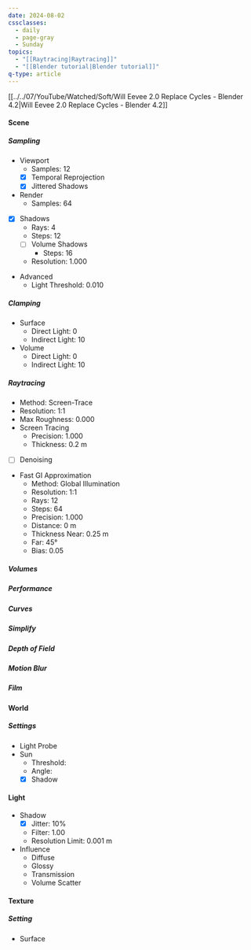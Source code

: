 ```yaml
---
date: 2024-08-02
cssclasses:
  - daily
  - page-gray
  - Sunday
topics:
  - "[[Raytracing|Raytracing]]"
  - "[[Blender tutorial|Blender tutorial]]"
q-type: article
---
```

[[../../07/YouTube/Watched/Soft/Will Eevee 2.0 Replace Cycles - Blender 4.2|Will Eevee 2.0 Replace Cycles - Blender 4.2]]
#### Scene
##### Sampling
- Viewport
	- Samples: 12
	- [X] Temporal Reprojection
	- [X] Jittered Shadows
- Render
	- Samples: 64
- [X] Shadows
	- Rays: 4
	- Steps: 12
	- [ ] Volume Shadows
		- Steps: 16
	- Resolution: 1.000
- Advanced
	- Light Threshold: 0.010
##### Clamping
- Surface
	- Direct Light: 0
	- Indirect Light: 10
- Volume
	- Direct Light: 0
	- Indirect Light: 10
##### Raytracing
- Method: Screen-Trace
- Resolution: 1:1
- Max Roughness: 0.000
- Screen Tracing
	- Precision: 1.000
	- Thickness: 0.2 m
- [ ] Denoising
- Fast GI Approximation
	- Method: Global Illumination
	- Resolution: 1:1
	- Rays: 12
	- Steps: 64
	- Precision: 1.000 
	- Distance: 0 m
	- Thickness Near: 0.25 m
	- Far: 45°
	- Bias: 0.05
##### Volumes
##### Performance
##### Curves
##### Simplify
##### Depth of Field
##### Motion Blur
##### Film
#### World 
#####  Settings
- Light Probe
- Sun
	- Threshold: 
	- Angle:
	- [X] Shadow
#### Light
- Shadow
	- [X] Jitter: 10%
	- Filter: 1.00
	- Resolution Limit: 0.001 m
- Influence
	- Diffuse
	- Glossy
	- Transmission
	- Volume Scatter
#### Texture
##### Setting
- Surface




